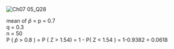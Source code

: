 
![Ch07 05_Q28](https://github.com/user-attachments/assets/8e789ad1-d092-4323-828d-0353fed5112e)

mean of $\hat{p}$ = p = 0.7  
q = 0.3  
n = 50  
P ( $\hat{p}$ > 0.8 ) = P ( Z > 1.54) = 1 - P( Z < 1.54 ) = 1-0.9382 = 0.0618
